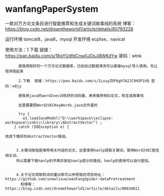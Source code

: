 # wanfangPaperSystem
一款对万方论文条目进行智能推荐和生成关键词故事线的系统
博客：https://blog.csdn.net/dreamtheworld1/article/details/80793228

运行环境 tomcat8，java8，mysql 
开发环境 ecplise，navicat

使用方法：1.下载    链接：https://pan.baidu.com/s/18gYUdfdCnw0JOsJi8WKdYw 密码：wtnk 
         
          是我爬取好的一个万方论文数据库，已经经过数据清洗可以直接mysql导入使用。先让程序跑起来
          
          2.下载  链接：https://pan.baidu.com/s/1LsuyZDF6gh7A2JC945P1VQ 密码：w8jy
          
          是我用java的word2vec训练好的词向量，用来推荐相似论文，和生成故事线
          
          这里要要把Word2VECKeyWords.java文件里的
          
          try {
			w1.loadJavaModel("D:\\workspace\\eclipse-workspace\\cnki\\library\\AbstractVector") ;
		} catch (IOException e) {
    
    改成下载好的AbstractVector路径。
    
         
         3.关键词按钮是推荐相关内容的论文，这里使用hanlp提取关键词，使用Word2VEC查找相关词。
         所以需要下载hanlp的字典并放在hanlp提示的路径。hanlp的使用可以自行查找。
         
         
         4.关于论文爬取和词向量训练可以参照我的项目地址：https://github.com/snowlixue/wanFangSpider-dataPretreatment
           和博客：https://blog.csdn.net/dreamtheworld1/article/details/80634611
 
